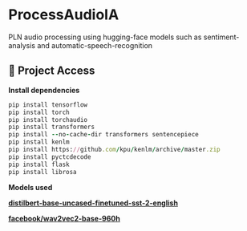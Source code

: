 # ProcessAudioIA
PLN audio processing using hugging-face models such as sentiment-analysis and automatic-speech-recognition

## 📁 Project Access
**Install dependencies**
```ruby
pip install tensorflow
pip install torch
pip install torchaudio
pip install transformers
pip install --no-cache-dir transformers sentencepiece
pip install kenlm
pip install https://github.com/kpu/kenlm/archive/master.zip
pip install pyctcdecode
pip install flask
pip install librosa
```
**Models used**

[**distilbert-base-uncased-finetuned-sst-2-english**](https://huggingface.co/distilbert-base-uncased-finetuned-sst-2-english)

[**facebook/wav2vec2-base-960h**](https://huggingface.co/facebook/wav2vec2-base-960h)

